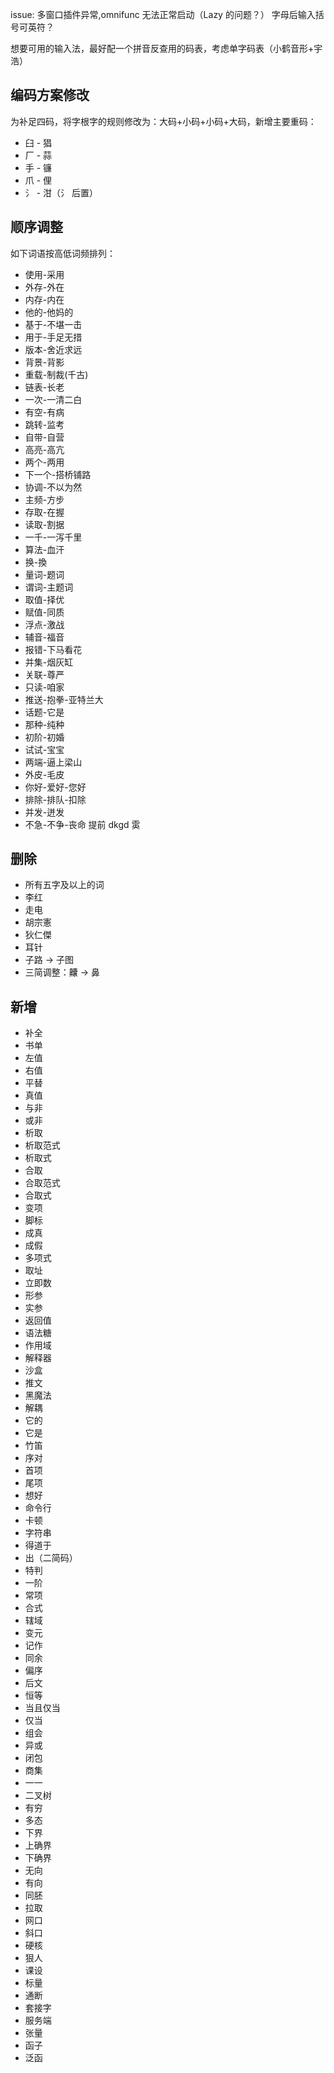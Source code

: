 issue: 多窗口插件异常,omnifunc 无法正常启动（Lazy 的问题？）
字母后输入括号可英符？

想要可用的输入法，最好配一个拼音反查用的码表，考虑单字码表（小鹤音形+宇浩）

## 编码方案修改

为补足四码，将字根字的规则修改为：大码+小码+小码+大码，新增主要重码：
- 臼 - 猖
- 厂 - 蒜
- 手 - 镰
- 爪 - 俚
- 氵 - 泔（氵 后置）

## 顺序调整

如下词语按高低词频排列：
- 使用-采用
- 外存-外在
- 内存-内在
- 他的-他妈的
- 基于-不堪一击
- 用于-手足无措
- 版本-舍近求远
- 背景-背影
- 重载-制裁(千古)
- 链表-长老
- 一次-一清二白
- 有空-有病
- 跳转-监考
- 自带-自营
- 高亮-高亢
- 两个-两用
- 下一个-搭桥铺路
- 协调-不以为然
- 主频-方步
- 存取-在握
- 读取-割据
- 一千-一泻千里
- 算法-血汗
- 换-換
- 量词-题词
- 谓词-主题词
- 取值-择优
- 赋值-同质
- 浮点-激战
- 辅音-福音
- 报错-下马看花
- 并集-烟灰缸
- 关联-尊严
- 只读-咱家
- 推送-抱拳-亚特兰大
- 话题-它是
- 那种-纯种
- 初阶-初婚
- 试试-宝宝
- 两端-逼上梁山
- 外皮-毛皮
- 你好-爱好-您好
- 排除-排队-扣除
- 并发-迸发
- 不急-不争-丧命
提前 dkgd 雵

## 删除

- 所有五字及以上的词
- 李红
- 走电
- 胡宗憲
- 狄仁傑
- 耳针
- 子路 -> 子图
- 三简调整：齉 -> 鼻

## 新增

- 补全
- 书单
- 左值
- 右值
- 平替
- 真值
- 与非
- 或非
- 析取
- 析取范式
- 析取式
- 合取
- 合取范式
- 合取式
- 变项
- 脚标
- 成真
- 成假
- 多项式
- 取址
- 立即数
- 形参
- 实参
- 返回值
- 语法糖
- 作用域
- 解释器
- 沙盒
- 推文
- 黑魔法
- 解耦
- 它的
- 它是
- 竹笛
- 序对
- 首项
- 尾项
- 想好
- 命令行
- 卡顿
- 字符串
- 得道于
- 出（二简码）
- 特判
- 一阶
- 常项
- 合式
- 辖域
- 变元
- 记作 
- 同余
- 偏序
- 后文
- 恒等
- 当且仅当
- 仅当
- 组会
- 异或
- 闭包
- 商集
- 一一
- 二叉树
- 有穷
- 多态
- 下界
- 上确界
- 下确界
- 无向
- 有向
- 同胚
- 拉取
- 网口
- 斜口
- 硬核
- 狠人
- 课设
- 标量
- 通断
- 套接字
- 服务端
- 张量
- 函子
- 泛函

